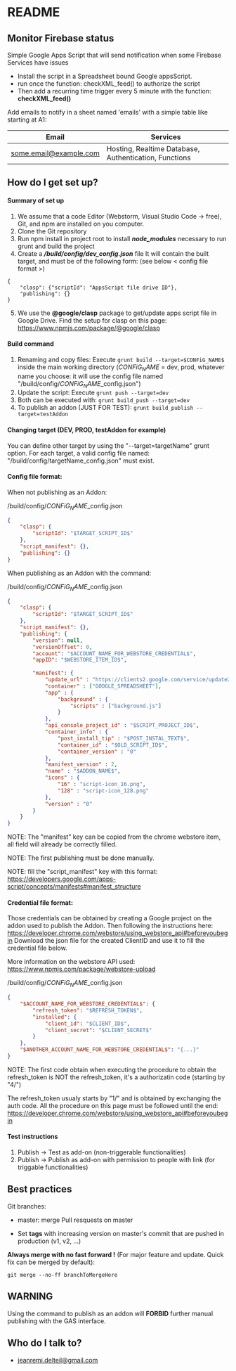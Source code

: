 # README
## Monitor Firebase status
Simple Google Apps Script that will send notification when some Firebase Services have issues

- Install the script in a Spreadsheet bound Google appsScript.
- run once the function: checkXML_feed() to authorize the script
- Then add a recurring time trigger every 5 minute with the function: **checkXML_feed()**

Add emails to notify in a sheet named 'emails' with a simple table like starting at A1:

Email                  | Services
---------------------- | --------
some.email@example.com | Hosting, Realtime Database, Authentication, Functions

## How do I get set up?

#### Summary of set up

1. We assume that a code Editor (Webstorm, Visual Studio Code -> free), Git, and npm are installed on you computer.
2. Clone the Git repository
3. Run npm install in project root to install **_node_modules_** necessary to run grunt and build the project
4. Create a _**/build/config/dev_config.json**_ file
It will contain the built target, and must be of the following form: (see below < config file format >)
```
{
	"clasp": {"scriptId": "AppsScript file drive ID"},
	"publishing": {}
}
```
5. We use the **@google/clasp** package to get/update apps script file in Google Drive.
Find the setup for clasp on this page: https://www.npmjs.com/package/@google/clasp


#### Build command

1. Renaming and copy files: Execute ``grunt build --target=$CONFiG_NAME$`` inside the main working directory ($CONFiG_NAME$ = dev, prod, whatever name you choose: it will use the config file named "/build/config/$CONFiG_NAME$_config.json")
2. Update the script: Execute ``grunt push --target=dev``
3. Both can be executed with: ``grunt build_push --target=dev``
4. To publish an addon (JUST FOR TEST): ``grunt build_publish --target=testAddon``

#### Changing target (DEV, PROD, testAddon for example)

You can define other target by using the "--target=targetName" grunt option.
For each target, a valid config file named: "/build/config/targetName_config.json" must exist.

#### Config file format:

When not publishing as an Addon:

/build/config/$CONFiG_NAME$_config.json
```json
{
	"clasp": {
		"scriptId": "$TARGET_SCRIPT_ID$"
	},
	"script_manifest": {},
	"publishing": {}
}
```

When publishing as an Addon with the command:

/build/config/$CONFiG_NAME$_config.json
```json
{
	"clasp": {
		"scriptId": "$TARGET_SCRIPT_ID$"
	},
	"script_manifest": {},
	"publishing": {
		"version": null,
		"versionOffset": 0,
		"account": "$ACCOUNT_NAME_FOR_WEBSTORE_CREDENTIAL$",
		"appID": "$WEBSTORE_ITEM_ID$",
		
		"manifest": {
			"update_url" : "https://clients2.google.com/service/update2/crx",
			"container" : ["GOOGLE_SPREADSHEET"],
			"app" : {
				"background" : {
					"scripts" : ["background.js"]
				}
			},
			"api_console_project_id" : "$SCRIPT_PROJECT_ID$",
			"container_info" : {
				"post_install_tip" : "$POST_INSTAL_TEXT$",
				"container_id" : "$OLD_SCRIPT_ID$",
				"container_version" : "0"
			},
			"manifest_version" : 2,
			"name" : "$ADDON_NAME$",
			"icons" : {
				"16" : "script-icon_16.png",
				"128" : "script-icon_128.png"
			},
			"version" : "0"
		}
	}
}
```
NOTE: The "manifest" key can be copied from the chrome webstore item, all field will already be correctly filled.

NOTE: The first publishing must be done manually.

NOTE: fill the "script_manifest" key with this format: https://developers.google.com/apps-script/concepts/manifests#manifest_structure

#### Credential file format:

Those credentials can be obtained by creating a Google project on the addon used to publish the Addon.
Then following the instructions here: https://developer.chrome.com/webstore/using_webstore_api#beforeyoubegin
Download the json file for the created ClientID and use it to fill the credential file below.

More information on the webstore API used: https://www.npmjs.com/package/webstore-upload

/build/config/$CONFiG_NAME$_config.json
```json
{
	"$ACCOUNT_NAME_FOR_WEBSTORE_CREDENTIAL$": {
		"refresh_token": "$REFRESH_TOKEN$",
		"installed": {
			"client_id": "$CLIENT_ID$",
			"client_secret": "$CLIENT_SECRET$"
		}
	},
	"$ANOTHER_ACCOUNT_NAME_FOR_WEBSTORE_CREDENTIAL$": "{...}"
}
```
NOTE: The first code obtain when executing the procedure to obtain the refresh_token is NOT the refresh_token, it's a authorizatin code (starting by "4/")

The refresh_token usualy starts by "1/" and is obtained by exchanging the auth code. All the procedure on this page must be followed until the end: https://developer.chrome.com/webstore/using_webstore_api#beforeyoubegin

#### Test instructions

1. Publish -> Test as add-on (non-triggerable functionalities)
2. Publish -> Publish as add-on with permission to people with link (for triggable functionalities)

## Best practices ###

Git branches:

* master: merge Pull resquests on master

* Set **tags** with increasing version on master's commit that are pushed in production (v1, v2, ...)

**Always merge with no fast forward !** (For major feature and update. Quick fix can be merged by default):
```
git merge --no-ff branchToMergeHere
```

## WARNING ###

Using the command to publish as an addon will **FORBID** further manual publishing with the GAS interface.

## Who do I talk to? ###

* jeanremi.delteil@gmail.com
